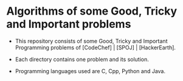 Algorithms of some Good, Tricky and Important problems
=======================================================

+ This repository consists of some Good, Tricky and Important Programming
problems of [CodeChef] | [SPOJ] | [HackerEarth].

+ Each directory contains one problem and its solution.

+ Programming languages used are C, Cpp, Python and Java.
